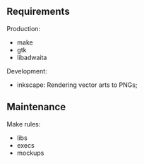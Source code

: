 ## Requirements

Production:
- make
- gtk
- libadwaita

Development:
- inkscape: Rendering vector arts to PNGs;

## Maintenance

Make rules:
- libs
- execs
- mockups